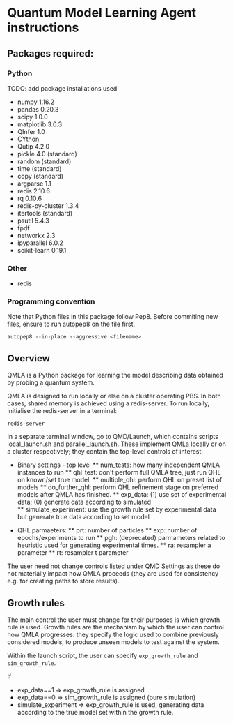 # Quantum Model Learning Agent instructions



## Packages required:

### Python 
TODO: add package installations used
* numpy 1.16.2
* pandas 0.20.3
* scipy 1.0.0
* matplotlib 3.0.3
* QInfer 1.0 
* CYthon
* Qutip 4.2.0
* pickle 4.0 (standard)
* random (standard)
* time (standard)
* copy (standard)
* argparse 1.1
* redis 2.10.6
* rq 0.10.6
* redis-py-cluster 1.3.4
* itertools (standard)
* psutil 5.4.3
* fpdf
* networkx 2.3
* ipyparallel 6.0.2
* scikit-learn 0.19.1

### Other
* redis

### Programming convention
Note that Python files in this package follow Pep8. 
Before commiting new files, ensure to run autopep8 on the file first. 
```
autopep8 --in-place --aggressive <filename>
```

## Overview 
QMLA is a Python package for learning the model describing data obtained by probing a quantum system. 

QMLA is designed to run locally or else on a cluster operating PBS. 
In both cases, shared memory is achieved using a redis-server. 
To run locally, initialise the redis-server in a terminal:
```
redis-server
```

In a separate terminal window, go to QMD/Launch, which contains scripts local_launch.sh and parallel_launch.sh. 
These implement QMLa locally or on a cluster respectively; they contain the top-level controls of interest:

* Binary settings - top level
** num_tests: how many independent QMLA instances to run
** qhl_test: don't perform full QMLA tree, just run QHL on known/set true model. 
** multiple_qhl: perform QHL on preset list of models
** do_further_qhl: perform QHL refinement stage on preferred models after QMLA has finished.
** exp_data: (1) use set of experimental data; (0) generate data according to simulated  
** simulate_experiment: use the growth rule set by experimental data but generate true data according to set model

* QHL parmaeters:
** prt: number of particles
** exp: number of epochs/experiments to run
** pgh: (deprecated) parmameters related to heuristic used for generating experimental times. 
** ra: resampler a parameter
** rt: resampler t parameter


The user need not change controls listed under QMD Settings as these do not materially impact how QMLA proceeds (they are used for consistency e.g. for creating paths to store results).


## Growth rules
The main control the user must change for their purposes is which growth rule is used. 
Growth rules are the mechanism by which the user can control how QMLA progresses: they specify the logic used to combine previously considered models, to produce unseen models to test against the system. 

Within the launch script, the user can specify `exp_growth_rule` and `sim_growth_rule`. 

If 
* exp_data==1 => exp_growth_rule is assigned
* exp_data==0 => sim_growth_rule is assigned (pure simulation) 
* simulate_experiment => exp_growth_rule is used, generating data according to the true model set within the growth rule. 

